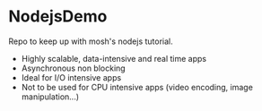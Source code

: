 # NodejsDemo
Repo to keep up with mosh's nodejs tutorial.

+ Highly scalable, data-intensive and real time apps
+ Asynchronous non blocking
+ Ideal for I/O intensive apps
+ Not to be used for CPU intensive apps (video encoding, image manipulation...)
